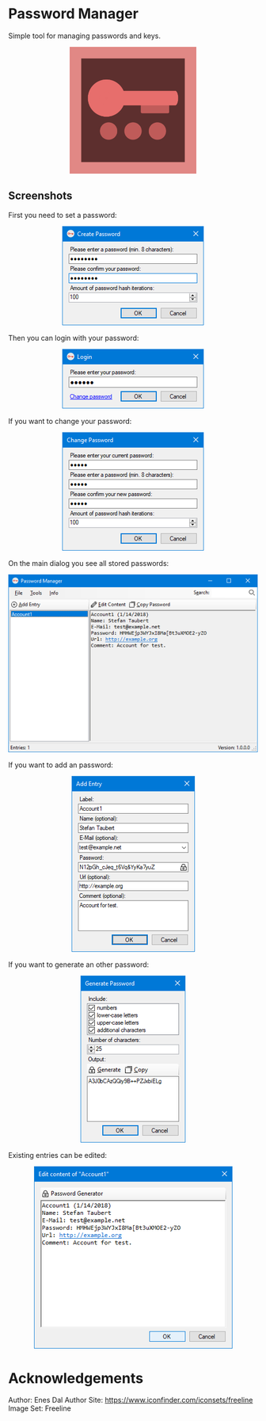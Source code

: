 # Password Manager
Simple tool for managing passwords and keys.

<p align="center">
  <img width="256px" height="256px" src="/icon/final_square.png">
</p>

## Screenshots
First you need to set a password:
<p align="center">
  <img src="/screenshots/create_pw.png">
</p>

Then you can login with your password:
<p align="center">
  <img src="/screenshots/login.png">
</p>

If you want to change your password:
<p align="center">
  <img src="/screenshots/change_pw.png">
</p>

On the main dialog you see all stored passwords:
<p align="center">
  <img src="/screenshots/main.png">
</p>

If you want to add an password:
<p align="center">
  <img src="/screenshots/add_entry.png">
</p>

If you want to generate an other password:
<p align="center">
  <img src="/screenshots/pw_gen.png">
</p>

Existing entries can be edited:
<p align="center">
  <img src="/screenshots/edit.png">
</p>

# Acknowledgements

Author: Enes Dal
Author Site: https://www.iconfinder.com/iconsets/freeline
Image Set: Freeline